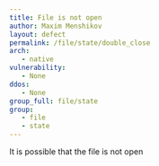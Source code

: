 ```yaml
---
title: File is not open
author: Maxim Menshikov
layout: defect
permalink: /file/state/double_close
arch:
   - native
vulnerability:
   - None
ddos:
   - None
group_full: file/state
group:
   - file
   - state
---
```


It is possible that the file is not open